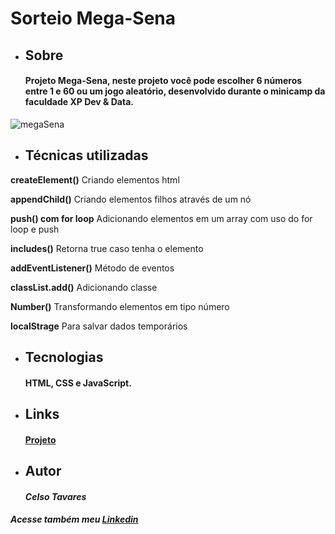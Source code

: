 #  Sorteio Mega-Sena
* ## Sobre
    #### Projeto Mega-Sena, neste projeto você pode escolher 6 números entre 1 e 60 ou um jogo aleatório, desenvolvido durante o minicamp da faculdade XP Dev &amp; Data.
![megaSena](https://user-images.githubusercontent.com/109553661/189251099-d42261d4-7e53-490f-8e32-b57311c3143d.png)
* ## Técnicas utilizadas
**createElement()**  Criando elementos html  <br>

**appendChild()** Criando elementos filhos através de um nó <br>

**push() com for loop** Adicionando elementos em um array com uso do for loop e push <br>

**includes()** Retorna true caso tenha o elemento  <br>

**addEventListener()** Método de eventos  <br>

**classList.add()** Adicionando classe <br>

**Number()** Transformando elementos em tipo número <br>

**localStrage** Para salvar dados temporários <br>
* ## Tecnologias 
    #### HTML, CSS e JavaScript.
* ## Links
    #### [Projeto](https://mega-sena-dun.vercel.app/)
* ## Autor
    #### *Celso Tavares*
   
#####                                           Acesse também meu [Linkedin](https://www.linkedin.com/in/celsotavaresjunior/)
